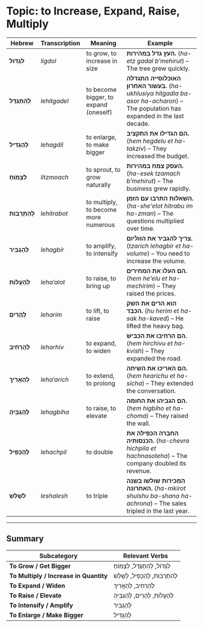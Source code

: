 # Topic: to Increase, Expand, Raise, Multiply

| **Hebrew**  | **Transcription**  | **Meaning**             | **Example** |  
|--------------------|-------------------|------------------------|------------|  
| **לִגְדּוֹל**      | *ligdol*          | to grow, to increase in size | **העץ גדל במהירות.** (*ha-etz gadal b’mehirut*) – The tree grew quickly. |  
| **לְהִתְגַּדֵּל**  | *lehitgadel*      | to become bigger, to expand (oneself) | **האוכלוסייה התגדלה בעשור האחרון.** (*ha-ukhlusiya hitgadla ba-asor ha-acharon*) – The population has expanded in the last decade. |  
| **לְהַגְדִּיל**    | *lehagdil*        | to enlarge, to make bigger | **הם הגדילו את התקציב.** (*hem hegdelu et ha-takziv*) – They increased the budget. |  
| **לִצְמוֹחַ**      | *litzmoach*       | to sprout, to grow naturally | **העסק צמח במהירות.** (*ha-esek tzamach b’mehirut*) – The business grew rapidly. |  
| **לְהִתְרַבּוֹת**      | *lehitrabot*         | to multiply, to become more numerous | **השאלות התרבו עם הזמן.** (*ha-she'elot hitrabu im ha-zman*) – The questions multiplied over time. |  
| **לְהַגְבִּיר**    | *lehagbir*        | to amplify, to intensify | **צריך להגביר את הווליום.** (*tzarich lehagbir et ha-volume*) – You need to increase the volume. |  
| **לְהַעֲלוֹת**    | *leha’alot*       | to raise, to bring up | **הם העלו את המחירים.** (*hem he'elu et ha-mechirim*) – They raised the prices. |  
| **לְהָרִים**      | *leharim*         | to lift, to raise | **הוא הרים את השק הכבד.** (*hu herim et ha-sak ha-kaved*) – He lifted the heavy bag. |  
| **לְהַרְחִיב**    | *leharhiv*        | to expand, to widen | **הם הרחיבו את הכביש.** (*hem hirchivu et ha-kvish*) – They expanded the road. |  
| **לְהַאֲרִיךְ**    | *leha’arich*       | to extend, to prolong | **הם האריכו את השיחה.** (*hem hearichu et ha-sicha*) – They extended the conversation. |  
| **לְהַגְבִּיהַּ**  | *lehagbiha*       | to raise, to elevate | **הם הגביהו את החומה.** (*hem higbiho et ha-choma*) – They raised the wall. |  
| **לְהַכְפִּיל**    | *lehachpil*       | to double | **החברה הכפילה את הכנסותיה.** (*ha-chevra hichpila et hachnasoteha*) – The company doubled its revenue. |  
| **לְשַׁלֵּשׁ**     | *leshalesh*       | to triple | **המכירות שולשו בשנה האחרונה.** (*ha-mkirot shulshu ba-shana ha-achrona*) – The sales tripled in the last year. |  

---

## Summary  

| **Subcategory**        | **Relevant Verbs** |  
|------------------------|--------------------|  
| **To Grow / Get Bigger** | לִגְדּוֹל, לְהִתְגַּדֵּל, לִצְמוֹחַ |  
| **To Multiply / Increase in Quantity** | לְהִתְרַבּוֹת, לְהַכְפִּיל, לְשַׁלֵּשׁ |  
| **To Expand / Widen** | לְהַרְחִיב, לְהַאֲרִיךְ |  
| **To Raise / Elevate** | לְהַעֲלוֹת, לְהָרִים, לְהַגְבִּיהַּ |  
| **To Intensify / Amplify** | לְהַגְבִּיר |  
| **To Enlarge / Make Bigger** | לְהַגְדִּיל |  
